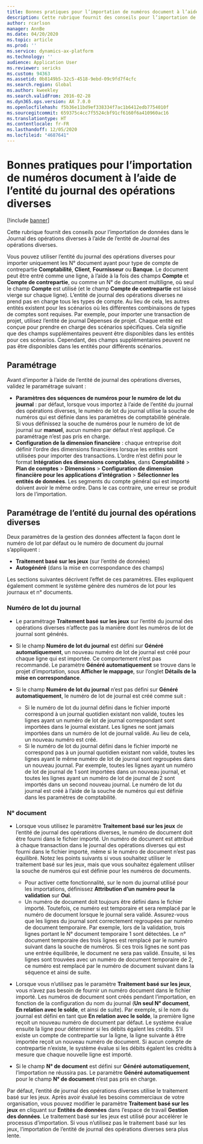 ```yaml
---
title: Bonnes pratiques pour l’importation de numéros document à l’aide de l’entité du journal des opérations diverses
description: Cette rubrique fournit des conseils pour l’importation de données dans le Journal des opérations diverses à l’aide de l’entité de Journal des opérations diverses.
author: rcarlson
manager: AnnBe
ms.date: 04/20/2020
ms.topic: article
ms.prod: ''
ms.service: dynamics-ax-platform
ms.technology: ''
audience: Application User
ms.reviewer: sericks
ms.custom: 94363
ms.assetid: 0b8149b5-32c5-4518-9ebd-09c9fd7f4cfc
ms.search.region: Global
ms.author: kweekley
ms.search.validFrom: 2016-02-28
ms.dyn365.ops.version: AX 7.0.0
ms.openlocfilehash: f5b36e11bd9ef338334f7ac1b6412edb7754010f
ms.sourcegitcommit: 659375c4cc7f5524cbf91cf6160f6a410960ac16
ms.translationtype: HT
ms.contentlocale: fr-FR
ms.lasthandoff: 12/05/2020
ms.locfileid: "4687641"
---
```

# <a name="best-practices-for-importing-vouchers-by-using-the-general-journal-entity"></a>Bonnes pratiques pour l’importation de numéros document à l’aide de l’entité du journal des opérations diverses

[!include [banner](../includes/banner.md)]

Cette rubrique fournit des conseils pour l’importation de données dans le Journal des opérations diverses à l’aide de l’entité de Journal des opérations diverses.

Vous pouvez utiliser l’entité du journal des opérations diverses pour importer uniquement les N° document ayant pour type de compte de contrepartie **Comptabilité**, **Client**, **Fournisseur** ou **Banque**. Le document peut être entré comme une ligne, à l’aide à la fois des champs **Compte** et **Compte de contrepartie**, ou comme un N° de document multiligne, où seul le champ **Compte** est utilisé (et le champ **Compte de contrepartie** est laissé vierge sur chaque ligne). L’entité de journal des opérations diverses ne prend pas en charge tous les types de compte. Au lieu de cela, les autres entités existent pour les scénarios où les différentes combinaisons de types de comptes sont requises. Par exemple, pour importer une transaction de projet, utilisez l’entité de journal Dépenses de projet. Chaque entité est conçue pour prendre en charge des scénarios spécifiques. Cela signifie que des champs supplémentaires peuvent être disponibles dans les entités pour ces scénarios. Cependant, des champs supplémentaires peuvent ne pas être disponibles dans les entités pour différents scénarios.

## <a name="setup"></a>Paramétrage
Avant d’importer à l’aide de l’entité de journal des opérations diverses, validez le paramétrage suivant :

- **Paramètres des séquences de numéros pour le numéro de lot du journal** : par défaut, lorsque vous importez à l’aide de l’entité du journal des opérations diverses, le numéro de lot du journal utilise la souche de numéros qui est définie dans les paramètres de comptabilité générale. Si vous définissez la souche de numéros pour le numéro de lot de journal sur **manuel**, aucun numéro par défaut n’est appliqué. Ce paramétrage n’est pas pris en charge.
- **Configuration de la dimension financière** : chaque entreprise doit définir l’ordre des dimensions financières lorsque les entités sont utilisées pour importer des transactions. L’ordre n’est défini pour le format **Intégration des dimensions comptables**, dans **Comptabilité** &gt; **Plan de comptes** &gt; **Dimensions** &gt; **Configuration de dimension financière pour les applications d’intégration** &gt; **Sélectionner les entités de données**. Les segments du compte général qui est importé doivent avoir le même ordre. Dans le cas contraire, une erreur se produit lors de l’importation.

## <a name="general-journal-entity-setup"></a>Paramétrage de l’entité du journal des opérations diverses
Deux paramètres de la gestion des données affectent la façon dont le numéro de lot par défaut ou le numéro de document du journal s’appliquent :

- **Traitement basé sur les jeux** (sur l’entité de données)
- **Autogénéré** (dans la mise en correspondance des champs)

Les sections suivantes décrivent l’effet de ces paramètres. Elles expliquent également comment le système génère des numéros de lot pour les journaux et n° documents.

### <a name="journal-batch-number"></a>Numéro de lot du journal

- Le paramétrage **Traitement basé sur les jeux** sur l’entité du journal des opérations diverses n’affecte pas la manière dont les numéros de lot de journal sont générés.
- Si le champ **Numéro de lot du journal** est défini sur **Généré automatiquement**, un nouveau numéro de lot de journal est créé pour chaque ligne qui est importée. Ce comportement n’est pas recommandé. Le paramètre **Généré automatiquement** se trouve dans le projet d’importation, sous **Afficher le mappage**, sur l’onglet **Détails de la mise en correspondance**.
- Si le champ **Numéro de lot du journal** n’est pas défini sur **Généré automatiquement**, le numéro de lot de journal est créé comme suit :

    - Si le numéro de lot du journal défini dans le fichier importé correspond à un journal quotidien existant non validé, toutes les lignes ayant un numéro de lot de journal correspondant sont importées dans le journal existant. Les lignes ne sont jamais importées dans un numéro de lot de journal validé. Au lieu de cela, un nouveau numéro est créé.
    - Si le numéro de lot du journal défini dans le fichier importé ne correspond pas à un journal quotidien existant non validé, toutes les lignes ayant le même numéro de lot de journal sont regroupées dans un nouveau journal. Par exemple, toutes les lignes ayant un numéro de lot de journal de 1 sont importées dans un nouveau journal, et toutes les lignes ayant un numéro de lot de journal de 2 sont importés dans un second nouveau journal. Le numéro de lot du journal est créé à l’aide de la souche de numéros qui est définie dans les paramètres de comptabilité.

### <a name="voucher-number"></a>N° document

- Lorsque vous utilisez le paramètre **Traitement basé sur les jeux** de l’entité de journal des opérations diverses, le numéro de document doit être fourni dans le fichier importé. Un numéro de document est attribué à chaque transaction dans le journal des opérations diverses qui est fourni dans le fichier importé, même si le numéro de document n’est pas équilibré. Notez les points suivants si vous souhaitez utiliser le traitement basé sur les jeux, mais que vous souhaitez également utiliser la souche de numéros qui est définie pour les numéros de documents.

    - Pour activer cette fonctionnalité, sur le nom du journal utilisé pour les importations, définissez **Attribution d’un numéro pour la validation** sur **Oui**.
    - Un numéro de document doit toujours être défini dans le fichier importé. Toutefois, ce numéro est temporaire et sera remplacé par le numéro de document lorsque le journal sera validé. Assurez-vous que les lignes du journal sont correctement regroupées par numéro de document temporaire. Par exemple, lors de la validation, trois lignes portant le N° document temporaire 1 sont détectées. Le n° document temporaire des trois lignes est remplacé par le numéro suivant dans la souche de numéros. Si ces trois lignes ne sont pas une entrée équilibrée, le document ne sera pas validé. Ensuite, si les lignes sont trouvées avec un numéro de document temporaire de 2, ce numéro est remplacé par le numéro de document suivant dans la séquence et ainsi de suite.

- Lorsque vous n’utilisez pas le paramètre **Traitement basé sur les jeux**, vous n’avez pas besoin de fournir un numéro document dans le fichier importé. Les numéros de document sont créés pendant l’importation, en fonction de la configuration du nom du journal (**Un seul N° document**, **En relation avec le solde**, et ainsi de suite). Par exemple, si le nom du journal est défini en tant que **En relation avec le solde**, la première ligne reçoit un nouveau numéro de document par défaut. Le système évalue ensuite la ligne pour déterminer si les débits égalent les crédits. S’il existe un compte de contrepartie sur la ligne, la ligne suivante à être importée reçoit un nouveau numéro de document. Si aucun compte de contrepartie n’existe, le système évalue si les débits égalent les crédits à mesure que chaque nouvelle ligne est importé.
- Si le champ **N° de document** est défini sur **Généré automatiquement**, l’importation ne réussira pas. Le paramètre **Généré automatiquement** pour le champ **N° de document** n’est pas pris en charge.

Par défaut, l’entité de journal des opérations diverses utilise le traitement basé sur les jeux. Après avoir évalué les besoins commerciaux de votre organisation, vous pouvez modifier le paramètre **Traitement basé sur les jeux** en cliquant sur **Entités de données** dans l’espace de travail **Gestion des données**. Le traitement basé sur les jeux est utilisé pour accélérer le processus d’importation. Si vous n’utilisez pas le traitement basé sur les jeux, l’importation de l’entité de journal des opérations diverses sera plus lente.
